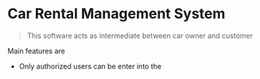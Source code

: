 # Car Rental Management System

> This  software acts as intermediate between car owner and customer

Main features are 

 * Only authorized users can be enter into the 
